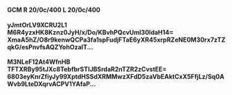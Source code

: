 #### GCM R 20/0c/400 L 20/0c/400
**yJmtOrLV9XCRU2L1**<br/>**M6R4yzxHK8Kznz0JyH/x/Do/KBvhPQcvUml30ldaH14=**<br/>**XmaA5hZ/O8r9kenwQCPa3fa1spFudjFTaE6yXR45xrpRZeNE0M30rx7zTZqkG/esPnvfsAQZYohOzaIT...**<br/><br/>
**M3NLeF12At4WfnHB**<br/>**TFTXRBy95tJXc8TebfbrSTIJBSrdaR2nTZR2zCvstEE=**<br/>**6803eyKnrZfiyJy99XptdHSSdXRMMwzXFdD5zaVbEAktCxX5FfjLz/Sq0AWvb9LteDXqrvACPV1YAfaP...**